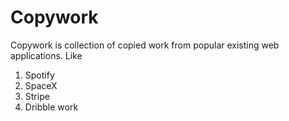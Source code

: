 # Copywork

Copywork is collection of copied work from popular existing web applications. Like

1. Spotify
2. SpaceX
3. Stripe
4. Dribble work
